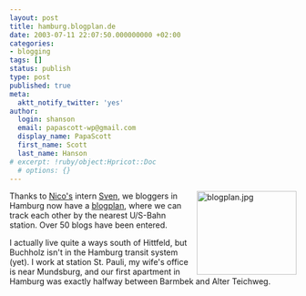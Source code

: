 ```yaml
---
layout: post
title: hamburg.blogplan.de
date: 2003-07-11 22:07:50.000000000 +02:00
categories:
- blogging
tags: []
status: publish
type: post
published: true
meta:
  aktt_notify_twitter: 'yes'
author:
  login: shanson
  email: papascott-wp@gmail.com
  display_name: PapaScott
  first_name: Scott
  last_name: Hanson
# excerpt: !ruby/object:Hpricot::Doc
  # options: {}
---
```

<p><a href="http://hamburg.blogplan.de/"><img alt="blogplan.jpg" src="http://www.papascott.de/wordpress/wp-content/uploads/2003/07/blogplan.jpg" width="175" height="147" border="0" align="right" /></a>Thanks to <a href="http://lumma.de">Nico's</a> intern <a href="http://wiesel.h-blog.org/">Sven</a>, we bloggers in Hamburg now have a <a href="http://hamburg.blogplan.de/">blogplan</a>, where we can track each other by the nearest U/S-Bahn station. Over 50 blogs have been entered.</p>
<p>I actually live quite a ways south of Hittfeld, but Buchholz isn't in the Hamburg transit system (yet). I work at station St. Pauli, my wife's office is near Mundsburg, and our first apartment in Hamburg was exactly halfway between Barmbek and Alter Teichweg.</p>
